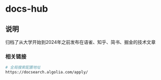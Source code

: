 # docs-hub

## 说明
归档了从大学开始到2024年之前发布在语雀、知乎、简书、掘金的技术文章

### 相关链接
```bash
# 全局搜索配置地址
https://docsearch.algolia.com/apply/
```